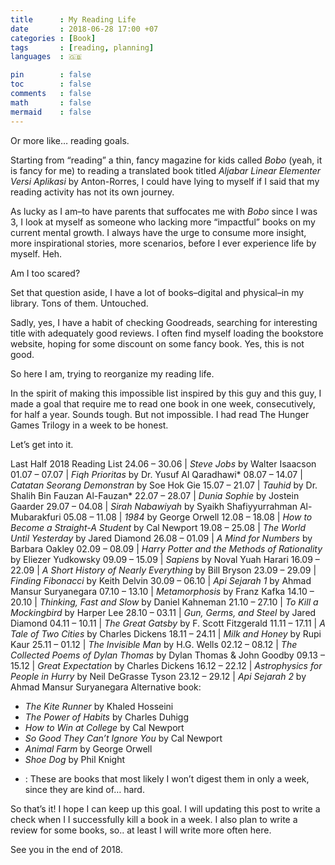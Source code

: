 ```yaml
---
title      : My Reading Life
date       : 2018-06-28 17:00 +07
categories : [Book]
tags       : [reading, planning]
languages  : 🇬🇧

pin        : false
toc        : false
comments   : false
math       : false
mermaid    : false
---
```


Or more like… reading goals.

Starting from “reading” a thin, fancy magazine for kids called _Bobo_ (yeah, it is fancy for me) to reading a translated book titled _Aljabar Linear Elementer Versi Aplikasi_ by Anton-Rorres, I could have lying to myself if I said that my reading activity has not its own journey.

As lucky as I am–to have parents that suffocates me with _Bobo_ since I was 3, I look at myself as someone who lacking more “impactful” books on my current mental growth. I always have the urge to consume more insight, more inspirational stories, more scenarios, before I ever experience life by myself. Heh.

Am I too scared?

Set that question aside, I have a lot of books–digital and physical–in my library. Tons of them. Untouched.

Sadly, yes, I have a habit of checking Goodreads, searching for interesting title with adequately good reviews. I often find myself loading the bookstore website, hoping for some discount on some fancy book. Yes, this is not good.

So here I am, trying to reorganize my reading life.

In the spirit of making this impossible list inspired by this guy and this guy, I made a goal that require me to read one book in one week, consecutively, for half a year. Sounds tough. But not impossible. I had read The Hunger Games Trilogy in a week to be honest.

Let’s get into it.

Last Half 2018 Reading List
24.06 – 30.06 | _Steve Jobs_ by Walter Isaacson
01.07 – 07.07 | _Fiqh Prioritas_ by Dr. Yusuf Al Qaradhawi*
08.07 – 14.07 | _Catatan Seorang Demonstran_ by Soe Hok Gie
15.07 – 21.07 | _Tauhid_ by Dr. Shalih Bin Fauzan Al-Fauzan*
22.07 – 28.07 | _Dunia Sophie_ by Jostein Gaarder
29.07 – 04.08 | _Sirah Nabawiyah_ by Syaikh Shafiyyurrahman Al-Mubarakfuri
05.08 – 11.08 | _1984_ by George Orwell
12.08 – 18.08 | _How to Become a Straight-A Student_ by Cal Newport
19.08 – 25.08 | _The World Until Yesterday_ by Jared Diamond
26.08 – 01.09 | _A Mind for Numbers_ by Barbara Oakley
02.09 – 08.09 | _Harry Potter and the Methods of Rationality_ by Eliezer Yudkowsky
09.09 – 15.09 | _Sapiens_ by Noval Yuah Harari
16.09 – 22.09 | _A Short History of Nearly Everything_ by Bill Bryson
23.09 – 29.09 | _Finding Fibonacci_ by Keith Delvin
30.09 – 06.10 | _Api Sejarah 1_ by Ahmad Mansur Suryanegara
07.10 – 13.10 | _Metamorphosis_ by Franz Kafka
14.10 – 20.10 | _Thinking, Fast and Slow_ by Daniel Kahneman
21.10 – 27.10 | _To Kill a Mockingbird_ by Harper Lee
28.10 – 03.11 | _Gun, Germs, and Steel_ by Jared Diamond
04.11 – 10.11 | _The Great Gatsby_ by F. Scott Fitzgerald
11.11 – 17.11 | _A Tale of Two Cities_ by Charles Dickens
18.11 – 24.11 | _Milk and Honey_ by Rupi Kaur
25.11 – 01.12 | _The Invisible Man_ by H.G. Wells
02.12 – 08.12 | _The Collected Poems of Dylan Thomas_ by Dylan Thomas & John Goodby
09.13 – 15.12 | _Great Expectation_ by Charles Dickens
16.12 – 22.12 | _Astrophysics for People in Hurry_ by Neil DeGrasse Tyson
23.12 – 29.12 | _Api Sejarah 2_ by Ahmad Mansur Suryanegara
Alternative book:

- _The Kite Runner_ by Khaled Hosseini
- _The Power of Habits_ by Charles Duhigg
- _How to Win at College_ by Cal Newport
- _So Good They Can’t Ignore You_ by Cal Newport
- _Animal Farm_ by George Orwell
- _Shoe Dog_ by Phil Knight

*  : These are books that most likely I won’t digest them in only a week, since they are kind of… hard.

So that’s it! I hope I can keep up this goal. I will updating this post to write a check when I I successfully kill a book in a week. I also plan to write a review for some books, so.. at least I will write more often here.

See you in the end of 2018.